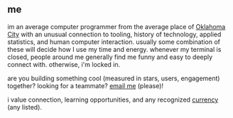 ## me

im an average computer programmer from the average place of [Oklahoma City](https://www.visitokc.com) with an unusual connection to tooling, history of technology, applied statistics, and human computer interaction. usually some combination of these will decide how I use my time and energy. whenever my terminal is closed, people around me generally find me funny and easy to deeply connect with. otherwise, i'm locked in. 

are you building something cool (measured in stars, users, engagement) together? looking for a teammate? [email me](mailto:me@claycurry.com) (please)!

i value connection, learning opportunities, and any recognized [currency](https://en.wikipedia.org/wiki/List_of_circulating_currencies) (any listed).

<!--

- Interests:
  - modular programming (CSM, ESM),
  - functional programming (redux, react compiler),
  - monorepos (nx, Turborepo)
  - static module bundlers (Rspack, webpack, Turbopack, Rollup, Vite),
  - linting observability (programs, hot modules)
 


> To me, error analysis is the sweet spot for improvement.

> In my opinion, no single design is apt to be optimal for everyone.

> Standards define what great looks like, setting consistent benchmarks for businesses and consumers alike — ensuring reliability, building trust, and simplifying choices.

Making lives easier, safer and better.

Until i find a better resource, heres a pretty 
Software tools come in many forms:
Binary compatibility analysis tools
Bug databases: Comparison of issue tracking systems – Including bug tracking systems
Build tools: Build automation, List of build automation software
Call graph
Code coverage: Code coverage#Software code coverage tools.
Code review: List of tools for code review
Code sharing sites: Freshmeat, Krugle, SourceForge, GitHub. See also Code search engines.
Compilation and linking tools: GNU toolchain, gcc, Microsoft Visual Studio, CodeWarrior, Xcode, ICC
Debuggers: Debugger#List of debuggers. See also Debugging.
Disassemblers: Generally reverse-engineering tools.
Documentation generators: Comparison of documentation generators, help2man, Plain Old Documentation, asciidoc
Formal methods: Mathematical techniques for specification, development and verification
GUI interface generators
Library interface generators: SWIG
Integration Tools
Memory debuggers are frequently used in programming languages (such as C and C++) that allow manual memory management and thus the possibility of memory leaks and other problems. They are also useful to optimize efficiency of memory usage. Examples: dmalloc, Electric Fence, Insure++, Valgrind
Parser generators: Parsing#Parser development software
Performance analysis or profiling: List of performance analysis tools
Revision control: List of revision control software, Comparison of revision control software
Scripting languages: PHP, AWK, Perl, Python, REXX, Ruby, Shell, Tcl
Search: grep, find
Source code Clones/Duplications Finding: Duplicate code#Tools
Source code editor
Text editors: List of text editors, Comparison of text editors
Source code formatting: indent, pretty-printers, beautifiers, minifiers
Source code generation tools: Automatic programming#Implementations
Static code analysis: lint, List of tools for static code analysis
Unit testing: List of unit testing frameworks
IDEs


## Art

<br>

Call-stack (screaming for memoization).

<img src="https://github.com/clay-curry/clay-curry/blob/main/procedure-graph.png" alt="Call-stack shape for a computation based on tree-recursion" width="500" />

(image from [Structure and Interpretation of Computer Programs](https://web.mit.edu/6.001/6.037/sicp.pdf))

<br><br>

Reducing visual clutter of adjacency graph (i.e. control flow) via hierarchical edge bundling. (image from [Hierarchical Edge Bundling](https://www.data-to-viz.com/graph/edge_bundling.html))

<br>

<img src="https://github.com/clay-curry/clay-curry/blob/main/edge-bundling.png" alt="Reducing visual clutter of adjacency graph via hierarchical edge bundling." width="500" />

(can we rearrange chunks to maximize cache hits between iterations?)


<br><br>


Contrast render-trees (how engines "think") and module dependency trees (how developers "think")


<br>

<img src="https://github.com/clay-curry/clay-curry/blob/main/render-tree.png" alt="Render Tree" width="500" />
<img src="https://github.com/clay-curry/clay-curry/blob/main/dependency-tree.png" alt="Dependency Tree" width="500" />

(image from [Understanding Your UI as a Tree](https://react.dev/learn/understanding-your-ui-as-a-tree))

<br><br>

Neighborhoods of dependencies.

<br>

<img src="https://github.com/clay-curry/clay-curry/blob/main/Tree_graph.png" alt="tree" />


-->
